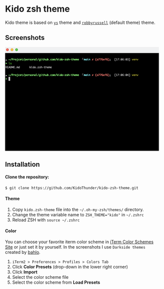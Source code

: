 # Kido zsh theme
Kido theme is based on [`ys`](http://blog.ysmood.org/my-ys-terminal-theme/) theme and [`robbyrussell`](https://github.com/ohmyzsh/ohmyzsh/blob/master/themes/robbyrussell.zsh-theme) (default theme) theme. 

## Screenshots
![demo](./kido.png)

## Installation
#### Clone the repository:
```
$ git clone https://github.com/KidoThunder/kido-zsh-theme.git
```


#### Theme 
1. Copy `kido.zsh-theme` file into the `~/.oh-my-zsh/themes/` directory.
2. Change the theme variable name to `ZSH_THEME="kido"` in `~/.zshrc`
3. Reload ZSH with `source ~/.zshrc`

#### Color
You can choose your favorite iterm color scheme in [iTerm Color Schemes Site](http://www.iterm2colorschemes.com) or just set it by yourself. In the screenshots I use `Darkside themes` created by [bahlo](https://github.com/bahlo/iterm-colors/blob/master/colors/Darkside.itermcolors).

1. `iTerm2 > Preferences > Profiles > Colors Tab`
2. Click **Color Presets** (drop-down in the lower right corner)
3. Click **Import**
4. Select the color scheme file
5. Select the color scheme from **Load Presets**

